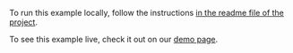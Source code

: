 To run this example locally, follow the instructions [in the readme file of the project](https://github.com/acidb/mobiscroll-demos-javascript?tab=readme-ov-file#mobiscroll-javascript-demos). 

To see this example live, check it out on our [demo page](https://demo.mobiscroll.com/javascript/forms/segmented#).